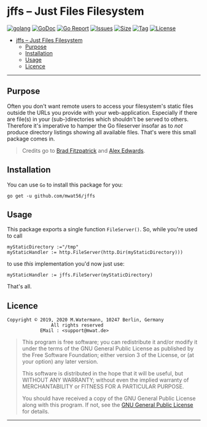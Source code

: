 # jffs – Just Files Filesystem

[![golang](https://img.shields.io/badge/Language-Go-green.svg)](https://golang.org)
[![GoDoc](https://godoc.org/github.com/mwat56/jffs?status.svg)](https://godoc.org/github.com/mwat56/jffs)
[![Go Report](https://goreportcard.com/badge/github.com/mwat56/jffs)](https://goreportcard.com/report/github.com/mwat56/jffs)
[![Issues](https://img.shields.io/github/issues/mwat56/jffs.svg)](https://github.com/mwat56/jffs/issues?q=is%3Aopen+is%3Aissue)
[![Size](https://img.shields.io/github/repo-size/mwat56/jffs.svg)](https://github.com/mwat56/jffs/)
[![Tag](https://img.shields.io/github/tag/mwat56/jffs.svg)](https://github.com/mwat56/jffs/tags)
[![License](https://img.shields.io/github/mwat56/jffs.svg)](https://github.com/mwat56/jffs/blob/master/LICENSE)

- [jffs – Just Files Filesystem](#jffs-%e2%80%93-just-files-filesystem)
	- [Purpose](#purpose)
	- [Installation](#installation)
	- [Usage](#usage)
	- [Licence](#licence)

----

## Purpose

Often you don't want remote users to access your filesystem's static files outside the URLs you provide with your web-application.
Especially if there are file(s) in your (sub-)directories which shouldn't be served to others.
Therefore it's imperative to hamper the Go fileserver insofar as to _not_ produce directory listings showing all available files.
That's were this small package comes in.

> Credits go to [Brad Fitzpatrick](https://groups.google.com/d/msg/golang-nuts/bStLPdIVM6w/hidTJgDZpHcJ) and [Alex Edwards](https://www.alexedwards.net/blog/disable-http-fileserver-directory-listings).

## Installation

You can use `Go` to install this package for you:

    go get -u github.com/mwat56/jffs

## Usage

This package exports a single function `FileServer()`.
So, while you're used to call

	myStaticDirectory :="/tmp"
	myStaticHandler := http.FileServer(http.Dir(myStaticDirectory)))

to use _this_ implementation you'd now just use:

	myStaticHandler := jffs.FileServer(myStaticDirectory)

That's all.

## Licence

    Copyright © 2019, 2020 M.Watermann, 10247 Berlin, Germany
                    All rights reserved
                EMail : <support@mwat.de>

> This program is free software; you can redistribute it and/or modify it under the terms of the GNU General Public License as published by the Free Software Foundation; either version 3 of the License, or (at your option) any later version.
>
> This software is distributed in the hope that it will be useful, but WITHOUT ANY WARRANTY; without even the implied warranty of MERCHANTABILITY or FITNESS FOR A PARTICULAR PURPOSE.
>
> You should have received a copy of the GNU General Public License along with this program. If not, see the [GNU General Public License](http://www.gnu.org/licenses/gpl.html) for details.

----
